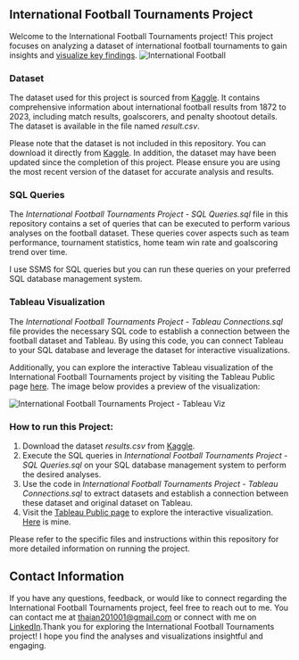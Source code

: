 ## International Football Tournaments Project
Welcome to the International Football Tournaments project! This project focuses on analyzing a dataset of international football tournaments to gain insights and [visualize key findings](https://public.tableau.com/app/profile/chon.thai.an.nguyen/viz/InternationalFootballTournamentsDashboard/Dashboard1?publish=yes).
![International Football](https://github.com/ThaiAnNguyen/DataAnalystPortfolio/assets/155811703/b95e75f9-10e4-486f-a258-46219836d4f8)


### Dataset
The dataset used for this project is sourced from [Kaggle](https://www.kaggle.com/datasets/martj42/international-football-results-from-1872-to-2017?select=shootouts.csv). It contains comprehensive information about international football results from 1872 to 2023, including match results, goalscorers, and penalty shootout details. The dataset is available in the file named *result.csv*.

Please note that the dataset is not included in this repository. You can download it directly from [Kaggle](https://www.kaggle.com/datasets/martj42/international-football-results-from-1872-to-2017?select=shootouts.csv). In addition, the dataset may have been updated since the completion of this project. Please ensure you are using the most recent version of the dataset for accurate analysis and results.

### SQL Queries
The *International Football Tournaments Project - SQL Queries.sql* file in this repository contains a set of queries that can be executed to perform various analyses on the football dataset. These queries cover aspects such as team performance, tournament statistics, home team win rate and goalscoring trend over time. 

I use SSMS for SQL queries but you can run these queries on your preferred SQL database management system.

### Tableau Visualization
The *International Football Tournaments Project - Tableau Connections.sql* file provides the necessary SQL code to establish a connection between the football dataset and Tableau. By using this code, you can connect Tableau to your SQL database and leverage the dataset for interactive visualizations.

Additionally, you can explore the interactive Tableau visualization of the International Football Tournaments project by visiting the Tableau Public page [here](https://public.tableau.com/app/profile/chon.thai.an.nguyen/viz/InternationalFootballTournamentsDashboard/Dashboard1?publish=yes). The image below provides a preview of the visualization:

![International Football Tournaments Project - Tableau Viz](https://github.com/ThaiAnNguyen/DataAnalystPortfolio/assets/155811703/eed6203e-e2e3-4e9d-9ea9-a21ab596f0cb)



### How to run this Project:
1. Download the dataset *results.csv* from [Kaggle](https://www.kaggle.com/datasets/martj42/international-football-results-from-1872-to-2017?select=shootouts.csv).
2. Execute the SQL queries in *International Football Tournaments Project - SQL Queries.sql* on your SQL database management system to perform the desired analyses.
3. Use the code in *International Football Tournaments Project - Tableau Connections.sql* to extract datasets and establish a connection between these dataset and original dataset on Tableau.
4. Visit the [Tableau Public page](https://public.tableau.com/app/discover) to explore the interactive visualization. [Here](https://public.tableau.com/app/profile/chon.thai.an.nguyen/viz/InternationalFootballTournamentsDashboard/Dashboard1?publish=yes) is mine.

Please refer to the specific files and instructions within this repository for more detailed information on running the project.

## Contact Information
If you have any questions, feedback, or would like to connect regarding the International Football Tournaments project, feel free to reach out to me. You can contact me at thaian201001@gmail.com or connect with me on [LinkedIn](https://www.linkedin.com/in/nguyenchonthaian/).Thank you for exploring the International Football Tournaments project! I hope you find the analyses and visualizations insightful and engaging.
